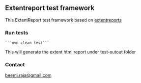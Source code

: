 ## Extentreport test framework

This ExtentReport test framework based on [extentreports](https://extentreports.com/)

### Run tests
    ```mvn clean test```
This will generate the extent html report under test-outout folder

### Contact
[beemi.raja@gmail.com](beemi.raja@gmail.com)